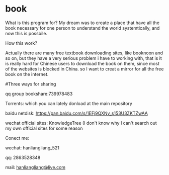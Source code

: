 # book
What is this program for? 
My dream was to create a place that have all the book  necessary for one person to understand the world systemtically, and now this is possbile. 

How this work?

Actually there are many free textbook downloading sites, like booknoon and so on, but they have a very serious problem i have to working with, that is it is really hard for Chinese users to download the book on them, since most of the websites is blocked in China. so I want to creat a mirror for all the free book on the internet. 

#Three ways for sharing

qq group   bookshare:739978483

Torrents: which you can lately donload at the main repository

baidu netdisk: https://pan.baidu.com/s/1EFj9QXNv_s153U3ZKTZwAA

wechat official sites: KnowledgeTree (I don't know why I can't search out my own official sites for some reason


Conect me:

wechat: hanliangliang_521

qq: 2863528348

mail: hanliangliang@live.com


